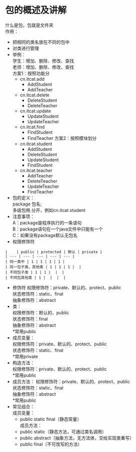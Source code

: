 # 包的概述及讲解
什么是包，包就是文件夹    
作用：      
* 把相同的类名放在不同的包中     
* 对类进行管理    
* 举例：  
    学生：增加、删除、修改、查找    
    老师：增加、删除、修改、查找    
    方案1：按照功能分  
    * cn.itcat.add
        * AddStudent
        * AddTeacher
    * cn.itcat.delete
        * DeleteStudent
        * DeleteTeacher
    * cn.itcat.update
        * UpdateStudent
        * UpdateTeacher
    * cn.itcat.find
        * FindStudent
        * FindTeacher
    方案2：按照模块划分  
    * cn.itcat.student
        * AddStudent
        * DeleteStudent
        * UpdateStudent
        * FindStudent
    * cn.itcat.teacher
        * AddTeacher
        * DeleteTeacher
        * UpdateTeacher
        * FindTeacher
* 包的定义：  
    package 包名;  
    多级包用.分开，例如cn.itcat.student  
* 注意事项：  
    A：package是程序执行的一条语句  
    B：package语句在一个java文件中只能有一个  
    C：如果没有package默认无包名
* 权限修饰符  
```
|    | public | protected | 默认 | private |
| --- | --- | --- | --- | --- |
| 同一类中 | 1 | 1 | 1 | 1 |
| 同一包子类，其他类 | 1 | 1 | 1 |  |
| 不同包子类 | 1 | 1 |  |  |
| 不同包其他类 | 1 |  |  |  |
```
* 修饰符
    权限修饰符：private、默认的、protect、public  
    状态修饰符：static、final  
    抽象修饰符：abstract  
* 类：  
    权限修饰符：默认的、public  
    状态修饰符：final  
    抽象修饰符：abstract  
    *常用public
* 成员变量：  
     权限修饰符：private、默认的、protect、public  
    状态修饰符：static、final  
    *常用private
* 构造方法：  
    权限修饰符：private、默认的、protect、public  
    *常用public
* 成员方法：
    权限修饰符：private、默认的、protect、public  
    状态修饰符：static、final  
    抽象修饰符：abstract  
    *常用public
* 常见组合：  
    成员变量：
    * public static final（静态常量）  
    成员方法：
    * public static（静态方法，可通过类名调用）
    * public abstract（抽象方法，无方法体，交给实现类重写）
    * public final（不可改写的方法）





